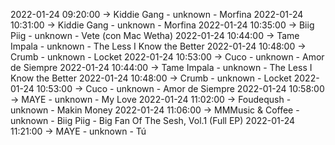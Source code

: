 2022-01-24 09:20:00 -> Kiddie Gang - unknown - Morfina
2022-01-24 10:31:00 -> Kiddie Gang - unknown - Morfina
2022-01-24 10:35:00 -> Biig Piig - unknown - Vete (con Mac Wetha)
2022-01-24 10:44:00 -> Tame Impala - unknown - The Less I Know the Better
2022-01-24 10:48:00 -> Crumb - unknown - Locket
2022-01-24 10:53:00 -> Cuco - unknown - Amor de Siempre
2022-01-24 10:44:00 -> Tame Impala - unknown - The Less I Know the Better
2022-01-24 10:48:00 -> Crumb - unknown - Locket
2022-01-24 10:53:00 -> Cuco - unknown - Amor de Siempre
2022-01-24 10:58:00 -> MAYE - unknown - My Love
2022-01-24 11:02:00 -> Foudeqush - unknown - Makin Money
2022-01-24 11:06:00 -> MMMusic & Coffee - unknown - Biig Piig - Big Fan Of The Sesh, Vol.1 (Full EP)
2022-01-24 11:21:00 -> MAYE - unknown - Tú
